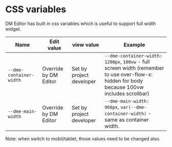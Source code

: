 
# CSS variables


DM Editor has built in css variables which is useful to support full width widget.


| Name | Edit value | view value | Example |
|------|------|----------|--------|
|  `--dme-container-width`    |  Override by DM Editor    |    Set by project developer      |   `--dme-container-width: 1200px`, `100vw` - full screen width (remember to use over-flow-x: hidden for body because 100vw includes scrollbar) |   
|  `--dme-main-width`    |  Override by DM Editor    |   Set by project developer      | `--dme-main-width: 960px`, `var(--dme-container-width)` - same as container width. | 

Note: when switch to mobil/tablet, those values need to be changed also.


